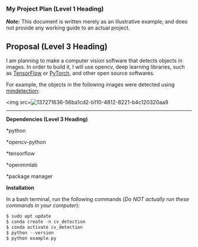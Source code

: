 ### **My Project Plan (Level 1 Heading)**

***Note:*** This document is written merely as an illustrative example, and does not provide any working guide to an actual project.

Proposal (Level 3 Heading)
----
I am planning to make a computer vision software that detects objects in images. 
In order to build it, I will use opencv, deep learning libraries, such as [TensorFlow](https://www.tensorflow.org/?hl=ko) or [PyTorch](https://pytorch.org/), and other open source softwares.

For example, the objects in the following images were detected using [mmdetection](https://github.com/open-mmlab/mmdetection):

<img src=![137271636-56ba1cd2-b110-4812-8221-b4c120320aa9](https://github.com/user-attachments/assets/425bf16e-c8e7-40e9-b501-033919afa8c6)
>

----

**Dependencies (Level 3 Heading)**

*python

*opencv-python 

*tensorflow

*openmmlab

*package manager 

**Installation**

In a bash terminal, run the following commands (*Do NOT actually run these commands in your computer*):
```swift
$ sudo apt update
$ conda create -n cv_detection
$ conda activate cv_detection
$ python --version
$ python example.py
```
